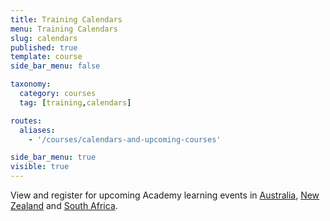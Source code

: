 ```yaml
---
title: Training Calendars
menu: Training Calendars
slug: calendars
published: true
template: course
side_bar_menu: false

taxonomy:
  category: courses
  tag: [training,calendars]

routes:
  aliases:
    - '/courses/calendars-and-upcoming-courses'

side_bar_menu: true
visible: true
---
```


View and register for upcoming Academy learning events in [Australia](https://one.harcourts.com.au/academy/UpcomingCourses.aspx), [New Zealand](https://one.harcourts.co.nz/academy/UpcomingCourses.aspx) and [South Africa](https://one.harcourts.co.za/academy/UpcomingCourses.aspx).
